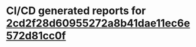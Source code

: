 # CI/CD generated reports for [2cd2f28d60955272a8b41dae11ec6e572d81cc0f](https://github.com/hydephp/develop/commit/2cd2f28d60955272a8b41dae11ec6e572d81cc0f)
